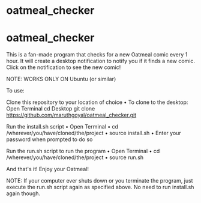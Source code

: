 # oatmeal_checker
# oatmeal_checker

This is a fan-made program that checks for a new Oatmeal comic every 1 hour. 
It will create a desktop notification to notify you if it finds a new comic.
Click on the notification to see the new comic!

NOTE: WORKS ONLY ON Ubuntu (or similar)

To use:

Clone this repository to your location of choice
    • To clone to the desktop:
        Open Terminal
        cd Desktop
        git clone https://github.com/maruthgoyal/oatmeal_checker.git

Run the install.sh script
    • Open Terminal
    • cd /wherever/you/have/cloned/the/project
    • source install.sh
    • Enter your password when prompted to do so

Run the run.sh script to run the program
    • Open Terminal
    • cd /wherever/you/have/cloned/the/project
    • source run.sh

And that's it! Enjoy your Oatmeal!

NOTE: If your computer ever shuts down or you terminate the program, just execute the run.sh script again as specified above.
No need to run install.sh again though.

